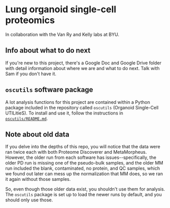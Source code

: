 # Lung organoid single-cell proteomics

In collaboration with the Van Ry and Kelly labs at BYU.

## Info about what to do next

If you're new to this project, there's a Google Doc and Google Drive folder with detail information about where we are and what to do next. Talk with Sam if you don't have it.

## `oscutils` software package

A lot analysis functions for this project are contained within a Python package included in the repository called `oscutils` (Organoid Single-Cell UTILitieS). To install and use it, follow the instructions in [`oscutils/README.md`](https://github.com/PayneLab/organoid_scp/blob/main/oscutils/README.md).

## Note about old data

If you delve into the depths of this repo, you will notice that the data were ran twice each with both Proteome Discoverer and MetaMorpheus. However, the older run from each software has issues--specifically, the older PD run is missing one of the pseudo-bulk samples, and the older MM run included the blank, contaminated, no protein, and QC samples, which we found out later can mess up the normalization that MM does, so we ran it again without those samples.

So, even though those older data exist, you shouldn't use them for analysis. The `oscutils` package is set up to load the newer runs by default, and you should only use those.
